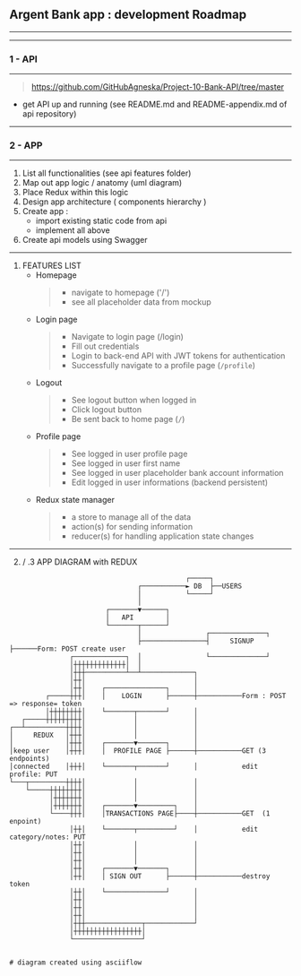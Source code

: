 ##  Argent Bank app : development Roadmap
---

---
### 1 - API
---
 > https://github.com/GitHubAgneska/Project-10-Bank-API/tree/master
- get API up and running (see README.md and README-appendix.md of api repository)

---
### 2 - APP
---
1. List all functionalities (see api features folder)
2. Map out app logic / anatomy (uml diagram)
3. Place Redux within this logic
4. Design app architecture ( components hierarchy )
5. Create app : 
    - import existing static code from api 
    - implement all above
6. Create api models using Swagger

---
1. FEATURES LIST
    - Homepage
        > - navigate to homepage ('/')
        > - see all placeholder data from mockup
    - Login page
        > - Navigate to login page (/login)
        > - Fill out credentials
        > - Login to back-end API with JWT tokens for authentication
        > - Successfully navigate to a profile page (`/profile`)
    - Logout
        > - See logout button when logged in
        > - Click logout button
        > - Be sent back to home page (`/`)
    - Profile page
        > - See logged in user profile page
        > - See logged in user first name
        > - See logged in user placeholder bank account information
        > - Edit logged in user informations (backend persistent)
    - Redux state manager
        > - a store to manage all of the data
        > - action(s) for sending information
        > - reducer(s) for handling application state changes
---

2. / .3  APP DIAGRAM with REDUX
```
                                            ┌─────┐
                                ┌───────────► DB  ├──USERS
                                │           └─────┘
                                │
                        ┌───────▼──────┐
                        │   API        │
                        └───────┬──────┘
                                │                ┌──────────────┐
                                ├────────────────┤     SIGNUP   ├──────Form: POST create user
               ┌─────────────┐  │                └──────────────┘
               │┼┼┼┼┼┼┼┼┼┼┼┼┼│  │
               │┼┼┼──────────┴──┴─────────────┐
               │┼┼│                           │
               │┼┼│    ┌───────────────┐      │
         ┌─────┼┼┼│    │    LOGIN      ├──────┼───────────Form : POST => response= token
         │┼┼┼┼┼┼┼┼│    └───────┬───────┘      │
   ┌─────┼┼┼┼┼┼┼┼┼│            │              │
┌──┴──────────┼┼┼┼│            │              │
│     REDUX   │┼┼┼│            │              │
│             │┼┼┼│    ┌───────▼───────┐      │
│keep user    │┼┼┼│    │  PROFILE PAGE ├──────┼───────────GET (3 endpoints)
│connected    │┼┼┼│    └───────┬───────┘      │           edit profile: PUT
└───┬─────────┼┼┼┼│            │              │
    └─────┼┼┼┼┼┼┼┼│            │              │
          │┼┼┼┼┼┼┼│            │              │
          │┼┼┼┼┼┼┼│    ┌───────▼─────────┐    │
          └────┼┼┼│    │TRANSACTIONS PAGE├────┼───────────GET  (1 enpoint)
               │┼┼│    └───────┬─────────┘    │           edit category/notes: PUT
               │┼┼│            │              │
               │┼┼│            │              │
               │┼┼│            │              │
               │┼┼│    ┌───────▼───────┐      │
               │┼┼│    │ SIGN OUT      ├──────┼───────────destroy token
               │┼┼│    └───────────────┘      │
               │┼┼│                           │
               │┼┼│                           │
               │┼┼│                           │
               │┼┼┼──────────────┬────────────┘
               │┼┼┼┼┼┼┼┼┼┼┼┼┼┼┼┼┼│
               └─────────────────┘


# diagram created using asciiflow
```



